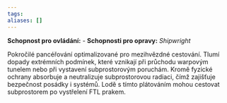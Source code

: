 ```yaml
---
tags: 
aliases: []
---
```

**Schopnost pro ovládání:** -
**Schopnosti pro opravy:**  *Shipwright*

Pokročilé pancéřování optimalizované pro mezihvězdné cestování. Tlumí dopady extrémních podmínek, které vznikají při průchodu warpovým tunelem nebo při vystavení subprostorovým poruchám. Kromě fyzické ochrany absorbuje a neutralizuje subprostorovou radiaci, čímž zajišťuje bezpečnost posádky i systémů. Lodě s tímto plátováním mohou cestovat subprostorem po vystřelení FTL prakem.